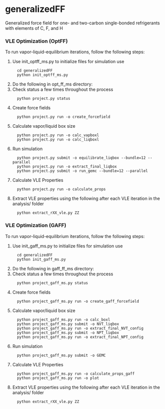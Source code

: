 # generalizedFF
Generalized force field for one- and two-carbon single-bonded refrigerants with elements of C, F, and H

### VLE Optimization (OptFF)
To run vapor-liquid-equilibrium iterations, follow the following steps:
1. Use init_optff_ms.py to initialize files for simulation use
   ```
     cd generalizedFF
     python init_optff_ms.py
   ```          
2. Do the following in opt_ff_ms directory:
3. Check status a few times throughout the process
   ```
     python project.py status 
   ```       
4. Create force fields
   ```
     python project.py run -o create_forcefield
   ```         
5. Calculate vapor/liquid box size
   ```
     python project.py run -o calc_vapboxl
     python project.py run -o calc_liqboxl
   ```         
6. Run simulation
   ```
     python project.py submit -o equilibrate_liqbox --bundle=12 --parallel
     python project.py run -o extract_final_liqbox
     python project.py submit -o run_gemc --bundle=12 --parallel
   ```   
7. Calculate VLE Properties
   ```
     python project.py run -o calculate_props
   ```
8. Extract VLE properties using the following after each VLE iteration in the analysis/ folder
   ```
     python extract_rXX_vle.py ZZ
   ```

### VLE Optimization (GAFF)
To run vapor-liquid-equilibrium iterations, follow the following steps:
1. Use init_gaff_ms.py to initialize files for simulation use
   ```
     cd generalizedFF
     python init_gaff_ms.py
   ```          
2. Do the following in gaff_ff_ms directory:
3. Check status a few times throughout the process
   ```
     python project_gaff_ms.py status 
   ```       
4. Create force fields
   ```
     python project_gaff_ms.py run -o create_gaff_forcefield
   ```         
5. Calculate vapor/liquid box size
   ```
     python project_gaff_ms.py run -o calc_boxl
     python project_gaff_ms.py submit -o NVT_liqbox
     python project_gaff_ms.py run -o extract_final_NVT_config
     python project_gaff_ms.py submit -o NPT_liqbox
     python project_gaff_ms.py run -o extract_final_NPT_config
   ```         
6. Run simulation
   ```
     python project_gaff_ms.py submit -o GEMC
   ```   
7. Calculate VLE Properties
   ```
     python project_gaff_ms.py run -o calculate_props_gaff
     python project_gaff_ms.py run -o plot
   ```
8. Extract VLE properties using the following after each VLE iteration in the analysis/ folder
   ```
     python extract_rXX_vle.py ZZ
   ```